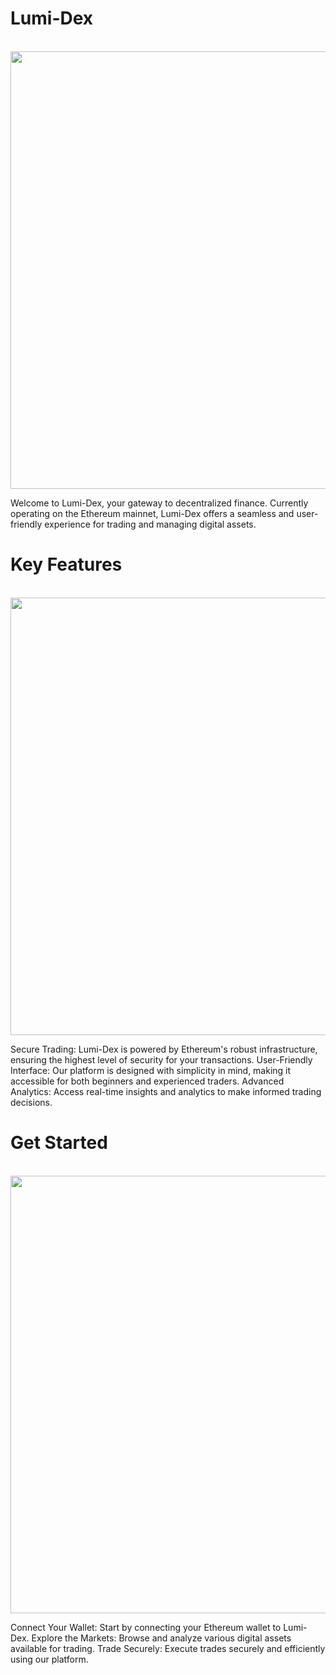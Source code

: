 <h1>Lumi-Dex</h1>
<br>

<img src="https://github.com/user-attachments/assets/10a75a40-204a-4ea4-889c-c8ff7f11e52b"  width="700">

Welcome to Lumi-Dex, your gateway to decentralized finance. Currently operating on the Ethereum mainnet, Lumi-Dex offers a seamless and user-friendly experience for trading and managing digital assets.
<br>

<h1> Key Features</h1>
<br>

<img src="https://github.com/user-attachments/assets/709bcec7-fb22-47dd-9ced-1cb1e6f7eaf7"  width="700">

Secure Trading: Lumi-Dex is powered by Ethereum's robust infrastructure, ensuring the highest level of security for your transactions.
User-Friendly Interface: Our platform is designed with simplicity in mind, making it accessible for both beginners and experienced traders.
Advanced Analytics: Access real-time insights and analytics to make informed trading decisions.
<br>

<h1> Get Started </h1>
<br>

<img src="https://github.com/user-attachments/assets/4ffc12dd-e1b3-4b74-bf48-28162c70b8e7"  width="700">

Connect Your Wallet: Start by connecting your Ethereum wallet to Lumi-Dex.
Explore the Markets: Browse and analyze various digital assets available for trading.
Trade Securely: Execute trades securely and efficiently using our platform.
